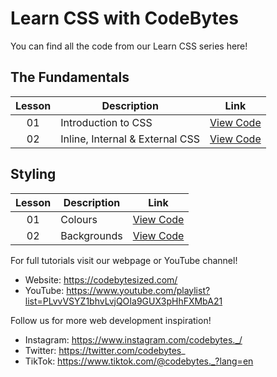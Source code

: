 # Learn CSS with CodeBytes
You can find all the code from our Learn CSS series here!

## The Fundamentals
| Lesson | Description | Link
| :---: | ----- | --- |
| 01 | Introduction to CSS | [View Code](https://github.com/CodeBytes94/learn-css/blob/main/the-fundamentals/introduction-to-css/introduction-to-css.html)
| 02 | Inline, Internal & External CSS | [View Code](https://github.com/CodeBytes94/learn-css/tree/main/the-fundamentals/inline-internal-external-css)

## Styling
| Lesson | Description | Link
| :---: | ----- | --- |
| 01 | Colours | [View Code](https://github.com/CodeBytes94/learn-css/blob/main/styling/colours/colours.html)
| 02 | Backgrounds | [View Code](https://github.com/CodeBytes94/learn-css/tree/main/styling/backgrounds)

For full tutorials visit our webpage or YouTube channel!
- Website: https://codebytesized.com/
- YouTube: https://www.youtube.com/playlist?list=PLvvVSYZ1bhvLvjQOIa9GUX3pHhFXMbA21

Follow us for more web development inspiration!
- Instagram: https://www.instagram.com/codebytes._/
- Twitter: https://twitter.com/codebytes_
- TikTok: https://www.tiktok.com/@codebytes._?lang=en
